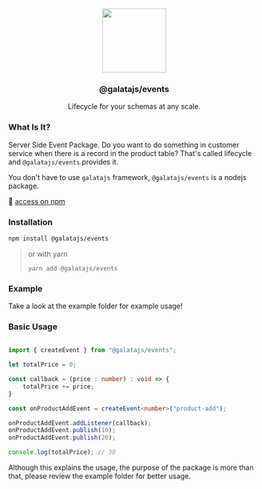 <p align="center">
<br>
<img src="https://avatars.githubusercontent.com/u/108695351?s=200&v=4" width="128" height="128">
</p>
<h3 align="center">@galatajs/events</h3>
<p align="center">
  Lifecycle for your schemas at any scale.
</p>

### What Is It?

Server Side Event Package. Do you want to do something in customer service when there is a record in the product table? That's called lifecycle and ``@galatajs/events`` provides it.

You don't have to use ``galatajs`` framework, `@galatajs/events` is a nodejs package.

🔗 [access on npm](https://www.npmjs.com/package/@galatajs/events)

### Installation

```sh
npm install @galatajs/events
```

> or with yarn
>
> ```
> yarn add @galatajs/events
> ```


### Example

Take a look at the example folder for example usage!

### Basic Usage

```typescript

import { createEvent } from "@galatajs/events";

let totalPrice = 0;

const callback = (price : number) : void => {
    totalPrice += price;
}

const onProductAddEvent = createEvent<number>("product-add");

onProductAddEvent.addListener(callback);
onProductAddEvent.publish(10);
onProductAddEvent.publish(20);

console.log(totalPrice); // 30
```

Although this explains the usage, the purpose of the package is more than that, please review the example folder for better usage.
